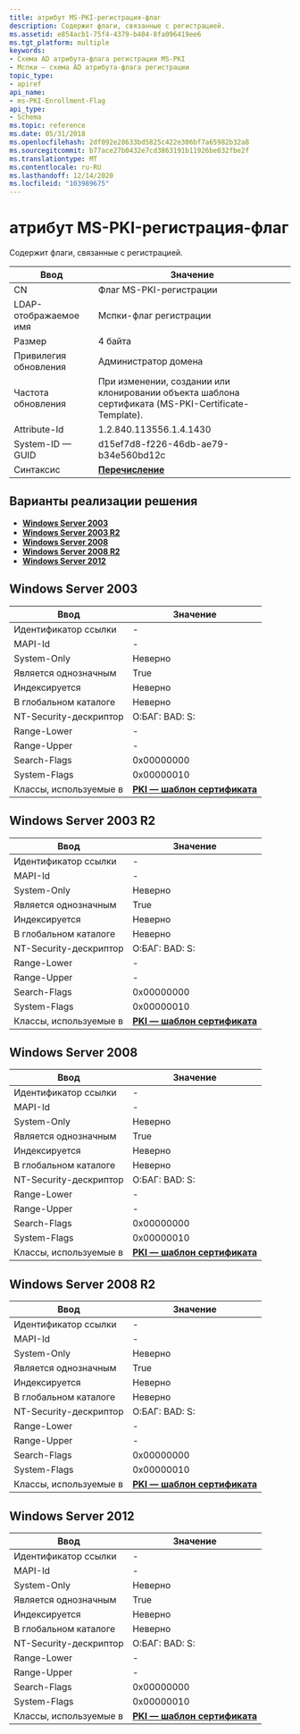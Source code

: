 ```yaml
---
title: атрибут MS-PKI-регистрация-флаг
description: Содержит флаги, связанные с регистрацией.
ms.assetid: e854acb1-75f4-4379-b404-8fa096419ee6
ms.tgt_platform: multiple
keywords:
- Схема AD атрибута-флага регистрации MS-PKI
- Мспки — схема AD атрибута-флага регистрации
topic_type:
- apiref
api_name:
- ms-PKI-Enrollment-Flag
api_type:
- Schema
ms.topic: reference
ms.date: 05/31/2018
ms.openlocfilehash: 2df092e28633bd5825c422e306bf7a65982b32a8
ms.sourcegitcommit: b77ace27b0432e7cd3863191b11926be032fbe2f
ms.translationtype: MT
ms.contentlocale: ru-RU
ms.lasthandoff: 12/14/2020
ms.locfileid: "103989675"
---
```

# <a name="ms-pki-enrollment-flag-attribute"></a>атрибут MS-PKI-регистрация-флаг

Содержит флаги, связанные с регистрацией.



| Ввод | Значение |
|-------------------|---------------------------------------------------------------------------------------------------|
| CN                | Флаг MS-PKI-регистрации                                                                            |
| LDAP-отображаемое имя | Мспки-флаг регистрации                                                                             |
| Размер              | 4 байта                                                                                           |
| Привилегия обновления  | Администратор домена                                                                              |
| Частота обновления  | При изменении, создании или клонировании объекта шаблона сертификата (MS-PKI-Certificate-Template). |
| Attribute-Id      | 1.2.840.113556.1.4.1430                                                                           |
| System-ID — GUID    | d15ef7d8-f226-46db-ae79-b34e560bd12c                                                              |
| Синтаксис            | [**Перечисление**](s-enumeration.md)                                                              |



## <a name="implementations"></a>Варианты реализации решения

-   [**Windows Server 2003**](#windows-server-2003)
-   [**Windows Server 2003 R2**](#windows-server-2003-r2)
-   [**Windows Server 2008**](#windows-server-2008)
-   [**Windows Server 2008 R2**](#windows-server-2008-r2)
-   [**Windows Server 2012**](#windows-server-2012)

## <a name="windows-server-2003"></a>Windows Server 2003



| Ввод | Значение |
|------------------------|-------------------------------------------------------------------------|
| Идентификатор ссылки                | \-                                                                      |
| MAPI-Id                | \-                                                                      |
| System-Only            | Неверно                                                                   |
| Является однозначным       | True                                                                    |
| Индексируется             | Неверно                                                                   |
| В глобальном каталоге      | Неверно                                                                   |
| NT-Security-дескриптор | О:БАГ: BAD: S:                                                            |
| Range-Lower            | \-                                                                      |
| Range-Upper            | \-                                                                      |
| Search-Flags           | 0x00000000                                                              |
| System-Flags           | 0x00000010                                                              |
| Классы, используемые в        | [**PKI — шаблон сертификата**](c-pkicertificatetemplate.md)<br/> |



## <a name="windows-server-2003-r2"></a>Windows Server 2003 R2



| Ввод | Значение |
|------------------------|-------------------------------------------------------------------------|
| Идентификатор ссылки                | \-                                                                      |
| MAPI-Id                | \-                                                                      |
| System-Only            | Неверно                                                                   |
| Является однозначным       | True                                                                    |
| Индексируется             | Неверно                                                                   |
| В глобальном каталоге      | Неверно                                                                   |
| NT-Security-дескриптор | О:БАГ: BAD: S:                                                            |
| Range-Lower            | \-                                                                      |
| Range-Upper            | \-                                                                      |
| Search-Flags           | 0x00000000                                                              |
| System-Flags           | 0x00000010                                                              |
| Классы, используемые в        | [**PKI — шаблон сертификата**](c-pkicertificatetemplate.md)<br/> |



## <a name="windows-server-2008"></a>Windows Server 2008



| Ввод | Значение |
|------------------------|-------------------------------------------------------------------------|
| Идентификатор ссылки                | \-                                                                      |
| MAPI-Id                | \-                                                                      |
| System-Only            | Неверно                                                                   |
| Является однозначным       | True                                                                    |
| Индексируется             | Неверно                                                                   |
| В глобальном каталоге      | Неверно                                                                   |
| NT-Security-дескриптор | О:БАГ: BAD: S:                                                            |
| Range-Lower            | \-                                                                      |
| Range-Upper            | \-                                                                      |
| Search-Flags           | 0x00000000                                                              |
| System-Flags           | 0x00000010                                                              |
| Классы, используемые в        | [**PKI — шаблон сертификата**](c-pkicertificatetemplate.md)<br/> |



## <a name="windows-server-2008-r2"></a>Windows Server 2008 R2



| Ввод | Значение |
|------------------------|-------------------------------------------------------------------------|
| Идентификатор ссылки                | \-                                                                      |
| MAPI-Id                | \-                                                                      |
| System-Only            | Неверно                                                                   |
| Является однозначным       | True                                                                    |
| Индексируется             | Неверно                                                                   |
| В глобальном каталоге      | Неверно                                                                   |
| NT-Security-дескриптор | О:БАГ: BAD: S:                                                            |
| Range-Lower            | \-                                                                      |
| Range-Upper            | \-                                                                      |
| Search-Flags           | 0x00000000                                                              |
| System-Flags           | 0x00000010                                                              |
| Классы, используемые в        | [**PKI — шаблон сертификата**](c-pkicertificatetemplate.md)<br/> |



## <a name="windows-server-2012"></a>Windows Server 2012



| Ввод | Значение |
|------------------------|-------------------------------------------------------------------------|
| Идентификатор ссылки                | \-                                                                      |
| MAPI-Id                | \-                                                                      |
| System-Only            | Неверно                                                                   |
| Является однозначным       | True                                                                    |
| Индексируется             | Неверно                                                                   |
| В глобальном каталоге      | Неверно                                                                   |
| NT-Security-дескриптор | О:БАГ: BAD: S:                                                            |
| Range-Lower            | \-                                                                      |
| Range-Upper            | \-                                                                      |
| Search-Flags           | 0x00000000                                                              |
| System-Flags           | 0x00000010                                                              |
| Классы, используемые в        | [**PKI — шаблон сертификата**](c-pkicertificatetemplate.md)<br/> |



 

 






